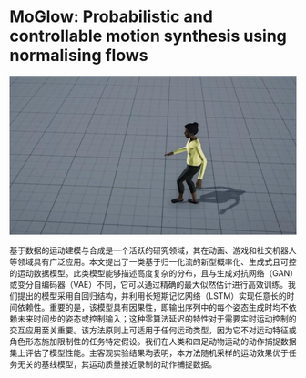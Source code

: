 # MoGlow: Probabilistic and controllable motion synthesis using normalising flows

![](./assets/06a-30.png)

基于数据的运动建模与合成是一个活跃的研究领域，其在动画、游戏和社交机器人等领域具有广泛应用。本文提出了一类基于归一化流的新型概率化、生成式且可控的运动数据模型。此类模型能够描述高度复杂的分布，且与生成对抗网络（GAN）或变分自编码器（VAE）不同，它可以通过精确的最大似然估计进行高效训练。我们提出的模型采用自回归结构，并利用长短期记忆网络（LSTM）实现任意长的时间依赖性。重要的是，该模型具有因果性，即输出序列中的每个姿态生成时均不依赖未来时间步的姿态或控制输入；这种零算法延迟的特性对于需要实时运动控制的交互应用至关重要。该方法原则上可适用于任何运动类型，因为它不对运动特征或角色形态施加限制性的任务特定假设。我们在人类和四足动物运动的动作捕捉数据集上评估了模型性能。主客观实验结果均表明，本方法随机采样的运动效果优于任务无关的基线模型，其运动质量接近录制的动作捕捉数据。